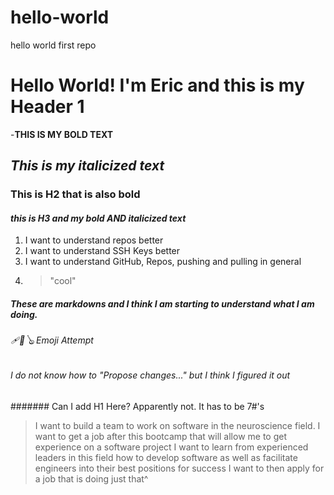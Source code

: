 # hello-world
hello world first repo 
# Hello World! I'm Eric and this is my Header 1
-**THIS IS MY BOLD TEXT**
## *This is my italicized text*
### **This is H2 that is also bold**
#### ***this is H3 and my bold AND italicized text***
1. I want to understand repos better
2. I want to understand SSH Keys better
3. I want to understand GitHub, Repos, pushing and pulling in general
4. > "cool"
##### These are markdowns **and** *I think* I am starting to understand what I am doing. 
###### 🩹🎱🪕 Emoji Attempt 
###### I do not know how to "Propose changes..." but I think I figured it out
####### Can I add H1 Here? Apparently not. It has to be 7#'s
> I want to build a team to work on software in the neuroscience field.
  > I want to get a job after this bootcamp that will allow me to get experience on a software project
  > I want to learn from experienced leaders in this field how to develop software as well as facilitate engineers into their best positions for success
  > I want to then apply for a job that is doing just that^
